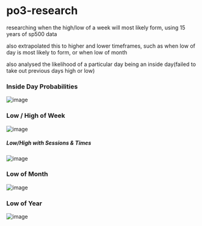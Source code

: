# po3-research
researching when the high/low of a week will most likely form, using 15 years of sp500 data

also extrapolated this to higher and lower timeframes, such as when low of day is most likely to form, or when low of month

also analysed the likelihood of a particular day being an inside day(failed to take out previous days high or low)

### Inside Day Probabilities
![image](https://github.com/user-attachments/assets/4866f6ed-95c4-4840-9f7b-249ef3634697)

### Low / High of Week
![image](https://github.com/user-attachments/assets/d49518bf-0c4d-4095-a96f-ac5f958c4791)
##### Low/High with Sessions & Times
![image](https://github.com/user-attachments/assets/39a0b1ee-eb98-4e00-a269-58021606f5a7)

### Low of Month
![image](https://github.com/user-attachments/assets/5065310a-6c96-4dac-ac20-686a60f828f9)

### Low of Year
![image](https://github.com/user-attachments/assets/3d2ffc12-03b4-4867-8d20-85127e016670)
